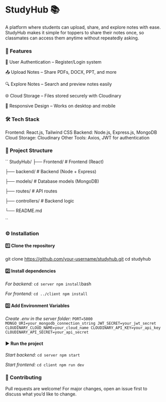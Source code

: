 # StudyHub 📚

A platform where students can upload, share, and explore notes with ease. StudyHub makes it simple for toppers to share their notes once, so classmates can access them anytime without repeatedly asking.

### 🚀 Features

🔐 User Authentication – Register/Login system

📤 Upload Notes – Share PDFs, DOCX, PPT, and more

🔍 Explore Notes – Search and preview notes easily

🌐 Cloud Storage – Files stored securely with Cloudinary

📱 Responsive Design – Works on desktop and mobile

### 🛠️ Tech Stack

Frontend: React.js, Tailwind CSS
Backend: Node.js, Express.js, MongoDB
Cloud Storage: Cloudinary
Other Tools: Axios, JWT for authentication

### 📂 Project Structure
``
StudyHub/
├── Frontend/    # Frontend (React)

├── backend/        # Backend (Node + Express)

├── models/        # Database models (MongoDB)

├── routes/        # API routes

├── controllers/   # Backend logic

└── README.md

``

### ⚙️ Installation

#### 1️⃣ Clone the repository
git clone https://github.com/your-username/studyhub.git
cd studyhub

#### 2️⃣ Install dependencies

*For backend:*
``
cd server
npm install
``bash

*For frontend:*
``
cd ../client
npm install
``

#### 3️⃣ Add Environment Variables

*Create .env in the server folder:*
``
PORT=5000
MONGO_URI=your_mongodb_connection_string
JWT_SECRET=your_jwt_secret
CLOUDINARY_CLOUD_NAME=your_cloud_name
CLOUDINARY_API_KEY=your_api_key
CLOUDINARY_API_SECRET=your_api_secret
``
#### ▶️ Run the project

*Start backend:*
``
cd server
npm start
``

*Start frontend:*
``
cd client
npm run dev
``

### 🤝 Contributing

Pull requests are welcome! For major changes, open an issue first to discuss what you’d like to change.
